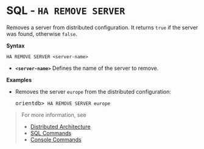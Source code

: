 # SQL - `HA REMOVE SERVER`

Removes a server from distributed configuration. It returns `true` if the server was found, otherwise `false`.

**Syntax**

```
HA REMOVE SERVER <server-name>
```

- **`<server-name>`** Defines the name of the server to remove.


**Examples**

- Removes the server `europe` from the distributed configuration:

  <pre>
  orientdb> <code class='lang-sql userinput'>HA REMOVE SERVER europe</code>
  </pre>

>For more information, see
>- [Distributed Architecture](Distributed-Architecture.md)
>- [SQL Commands](SQL.md)
>- [Console Commands](Console-Commands.md)

